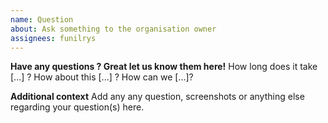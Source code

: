 ```yaml
---
name: Question
about: Ask something to the organisation owner
assignees: funilrys
---
```


**Have any questions ? Great let us know them here!**
How long does it take [...] ?
How about this [...] ?
How can we [...]?

**Additional context**
Add any any question, screenshots or anything else regarding your question(s) here.
